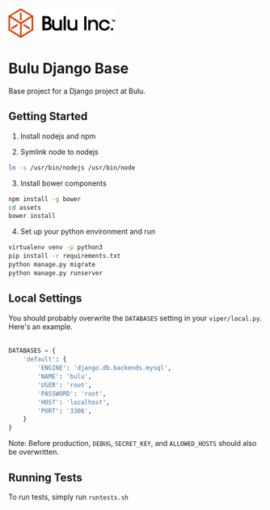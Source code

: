 ![Bulu Logo](assets/img/logo.png)

# Bulu Django Base

Base project for a Django project at Bulu.


## Getting Started

1. Install nodejs and npm

2. Symlink node to nodejs

```bash
ln -s /usr/bin/nodejs /usr/bin/node
```

3. Install bower components

```bash
npm install -g bower
cd assets
bower install
```

4. Set up your python environment and run

```bash
virtualenv venv -p python3
pip install -r requirements.txt
python manage.py migrate
python manage.py runserver
```

## Local Settings

You should probably overwrite the `DATABASES` setting in your `viper/local.py`. Here's an example.

```python

DATABASES = {
    'default': {
        'ENGINE': 'django.db.backends.mysql',
        'NAME': 'bulu',
        'USER': 'root',
        'PASSWORD': 'root',
        'HOST': 'localhost',
        'PORT': '3306',
    }
}
```

Note: Before production, `DEBUG`, `SECRET_KEY`, and `ALLOWED_HOSTS` should also be overwritten.

## Running Tests

To run tests, simply run `runtests.sh`
